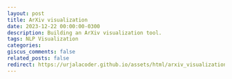 ```yaml
---
layout: post
title: ArXiv visualization
date: 2023-12-22 00:00:00-0300
description: Building an ArXiv visualization tool.
tags: NLP Visualization
categories:
giscus_comments: false
related_posts: false
redirect: https://urjalacoder.github.io/assets/html/arxiv_visualization.html
---
```

